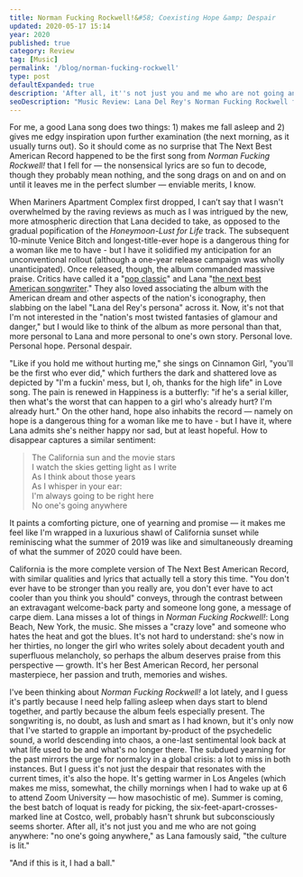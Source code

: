 ```yaml
---
title: Norman Fucking Rockwell!&#58; Coexisting Hope &amp; Despair
updated: 2020-05-17 15:14
year: 2020
published: true
category: Review
tag: [Music]
permalink: '/blog/norman-fucking-rockwell'
type: post
defaultExpanded: true
description: 'After all, it''s not just you and me who are not going anywhere: "no one''s going anywhere," and as Lana famously said: "the culture is lit."'
seoDescription: "Music Review: Lana Del Rey's Norman Fucking Rockwell feels especially present in these pandemic days. A one last sentimental look back at a life that is no longer there. But it's ok, because there is hope in despair. Because as Lana famously said: the culture is lit."
---
```


For me, a good Lana song does two things: 1) makes me fall asleep and 2) gives me edgy inspiration upon further examination (the next morning, as it usually turns out). So it should come as no surprise that The Next Best American Record happened to be the first song from _Norman Fucking Rockwell!_ that I fell for — the nonsensical lyrics are so fun to decode, though they probably mean nothing, and the song drags on and on and on until it leaves me in the perfect slumber — enviable merits, I know.

When Mariners Apartment Complex first dropped, I can’t say that I wasn't overwhelmed by the raving reviews as much as I was intrigued by the new, more atmospheric direction that Lana decided to take, as opposed to the gradual popification of the _Honeymoon-Lust for Life_ track. The subsequent 10-minute Venice Bitch and longest-title-ever hope is a dangerous thing for a woman like me to have - but I have it solidified my anticipation for an unconventional rollout (although a one-year release campaign was wholly unanticipated). Once released, though, the album commanded massive praise. Critics have called it a "[pop classic](https://www.rollingstone.com/music/music-album-reviews/lana-del-reys-norman-fucking-rockwell-878534/)" and Lana "[the next best American songwriter](https://pitchfork.com/reviews/albums/lana-del-rey-norman-fucking-rockwell/)." They also loved associating the album with the American dream and other aspects of the nation's iconography, then slabbing on the label "Lana del Rey's persona" across it. Now, it's not that I'm not interested in the "nation's most twisted fantasies of glamour and danger," but I would like to think of the album as more personal than that, more personal to Lana and more personal to one's own story. Personal love. Personal hope. Personal despair.

"Like if you hold me without hurting me," she sings on Cinnamon Girl, "you'll be the first who ever did," which furthers the dark and shattered love as depicted by "I'm a fuckin' mess, but I, oh, thanks for the high life" in Love song. The pain is renewed in Happiness is a butterfly: "if he's a serial killer, then what's the worst that can happen to a girl who's already hurt? I'm already hurt." On the other hand, hope also inhabits the record — namely on hope is a dangerous thing for a woman like me to have - but I have it, where Lana admits she's neither happy nor sad, but at least hopeful. How to disappear captures a similar sentiment:

> The California sun and the movie stars  
> I watch the skies getting light as I write  
> As I think about those years  
> As I whisper in your ear:  
> I'm always going to be right here  
> No one's going anywhere

It paints a comforting picture, one of yearning and promise — it makes me feel like I'm wrapped in a luxurious shawl of California sunset while reminiscing what the summer of 2019 was like and simultaneously dreaming of what the summer of 2020 could have been.

California is the more complete version of The Next Best American Record, with similar qualities and lyrics that actually tell a story this time. "You don't ever have to be stronger than you really are, you don't ever have to act cooler than you think you should" conveys, through the contrast between an extravagant welcome-back party and someone long gone, a message of carpe diem. Lana misses a lot of things in _Norman Fucking Rockwell!_: Long Beach, New York, the music. She misses a "crazy love" and someone who hates the heat and got the blues. It's not hard to understand: she's now in her thirties, no longer the girl who writes solely about decadent youth and superfluous melancholy, so perhaps the album deserves praise from this perspective — growth. It's her Best American Record, her personal masterpiece, her passion and truth, memories and wishes.

I've been thinking about _Norman Fucking Rockwell!_ a lot lately, and I guess it's partly because I need help falling asleep when days start to blend together, and partly because the album feels especially present. The songwriting is, no doubt, as lush and smart as I had known, but it's only now that I've started to grapple an important by-product of the psychedelic sound, a world descending into chaos, a one-last sentimental look back at what life used to be and what's no longer there. The subdued yearning for the past mirrors the urge for normalcy in a global crisis: a lot to miss in both instances. But I guess it's not just the despair that resonates with the current times, it's also the hope. It's getting warmer in Los Angeles (which makes me miss, somewhat, the chilly mornings when I had to wake up at 6 to attend Zoom University — how masochistic of me). Summer is coming, the best batch of loquat is ready for picking, the six-feet-apart-crosses-marked line at Costco, well, probably hasn't shrunk but subconsciously seems shorter. After all, it's not just you and me who are not going anywhere: "no one's going anywhere," as Lana famously said, "the culture is lit."

"And if this is it, I had a ball."
